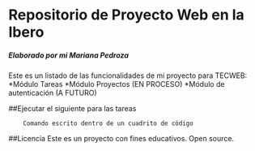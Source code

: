 # Repositorio de Proyecto Web en la Ibero
##### Elaborado por mi Mariana Pedroza

Este es un listado de las funcionalidades de mi proyecto para TECWEB:
*Módulo Tareas
*Módulo Proyectos (EN PROCESO)
*Módulo de autenticación (A FUTURO)

##Ejecutar el siguiente para las tareas

```
	Comando escrito dentro de un cuadrito de código
```

##Licencia
Este es un proyecto con fines educativos. Open source.
